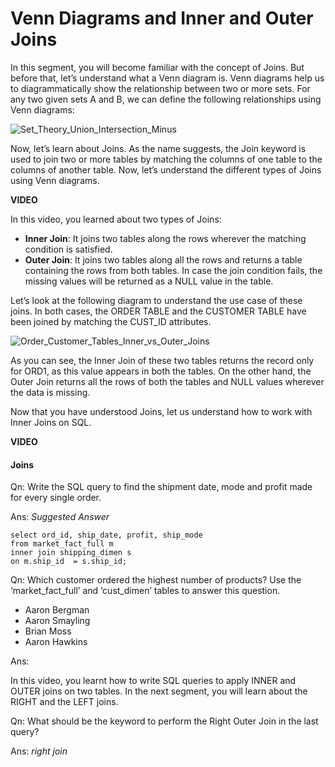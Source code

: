 ﻿# Venn Diagrams and Inner and Outer Joins

In this segment, you will become familiar with the concept of Joins. But before that, let’s understand what a Venn diagram is. Venn diagrams help us to diagrammatically show the relationship between two or more sets. For any two given sets A and B, we can define the following relationships using Venn diagrams:

![Set_Theory_Union_Intersection_Minus](https://i.ibb.co/kGDTpMF/Set-Theory-Union-Intersection-Minus.png)

Now, let’s learn about Joins. As the name suggests, the Join keyword is used to join two or more tables by matching the columns of one table to the columns of another table. Now, let’s understand the different types of Joins using Venn diagrams.

**VIDEO**    

In this video, you learned about two types of Joins:

- **Inner Join**: It joins two tables along the rows wherever the matching condition is satisfied.
- **Outer Join**: It joins two tables along all the rows and returns a table containing the rows from both tables. In case the join condition fails, the missing values will be returned as a NULL value in the table.

Let’s look at the following diagram to understand the use case of these joins. In both cases, the ORDER TABLE and the CUSTOMER TABLE have been joined by matching the CUST_ID attributes.

![Order_Customer_Tables_Inner_vs_Outer_Joins](https://i.ibb.co/KVsFs9V/Order-Customer-Tables-Inner-vs-Outer-Joins.png)

As you can see, the Inner Join of these two tables returns the record only for ORD1, as this value appears in both the tables. On the other hand, the Outer Join returns all the rows of both the tables and NULL values wherever the data is missing.

Now that you have understood Joins, let us understand how to work with Inner Joins on SQL.

**VIDEO**    

#### Joins

Qn: Write the SQL query to find the shipment date, mode and profit made for every single order.

Ans: _Suggested Answer_

    select ord_id, ship_date, profit, ship_mode
    from market_fact_full m
    inner join shipping_dimen s
    on m.ship_id  = s.ship_id;

Qn: Which customer ordered the highest number of products? Use the ‘market_fact_full’ and ‘cust_dimen’ tables to answer this question.

- Aaron Bergman
- Aaron Smayling
- Brian Moss
- Aaron Hawkins

Ans: 

In this video, you learnt how to write SQL queries to apply INNER and OUTER joins on two tables. In the next segment, you will learn about the RIGHT and the LEFT joins.

Qn: What should be the keyword to perform the Right Outer Join in the last query?

Ans: _right join_
